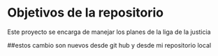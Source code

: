 # Objetivos de la repositorio

Este proyecto se encarga de manejar los planes de la liga de la justicia

##estos cambio son nuevos desde git hub y desde mi repositorio local

